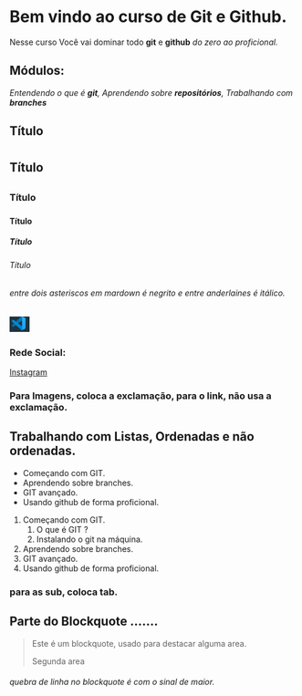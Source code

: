 # Bem vindo ao curso de Git e Github.
Nesse curso Você vai dominar todo **git** e **github** _do zero ao proficional._

## Módulos: 
_Entendendo o que é **git**, Aprendendo sobre **repositórios**, Trabalhando com **branches**_

## Título <h1>

## Título <h2>

### Título <h3>

#### Título <h4>

##### Título <h5>

###### Título <h6>


###### entre dois asteriscos em mardown é negrito e entre anderlaines é itálico.

![Colocando imagem com MarkDown](/imagens/imagem_vsCode.PNG)

### Rede Social:
[Instagram](https://instagram.com/flamengo)

### Para Imagens, coloca a exclamação, para o link, não usa a exclamação.

## Trabalhando com Listas, Ordenadas e não ordenadas.

* Começando com GIT.
* Aprendendo sobre branches.
* GIT avançado.
* Usando github de forma proficional.


1. Começando com GIT.
    1. O que é GIT ?
    2. Instalando o git na máquina.
2. Aprendendo sobre branches.
3. GIT avançado.
4. Usando github de forma proficional.

### para as sub, coloca tab.


## Parte do Blockquote .......

>Este é um blockquote, usado para destacar alguma area.
>
>Segunda area 

###### quebra de linha no blockquote é com o sinal de maior.




